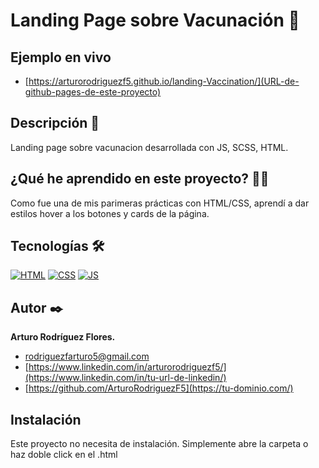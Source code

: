 # Landing Page sobre Vacunación 🎯

## Ejemplo en vivo
- [https://arturorodriguezf5.github.io/landing-Vaccination/](URL-de-github-pages-de-este-proyecto)

## Descripción 📑

Landing page sobre vacunacion desarrollada con JS, SCSS, HTML.

## ¿Qué he aprendido en este proyecto? 🙇🏻 

Como fue una de mis parimeras prácticas con HTML/CSS, aprendí a dar estilos hover a los botones y cards de la página.

## Tecnologías 🛠
<!-- Iconos sacados de: https://github.com/hendrasob/badges/blob/master/README.md y https://github.com/alexandresanlim/Badges4-README.md-Profile -->
[![HTML](https://img.shields.io/badge/HTML5-E34F26?style=for-the-badge&logo=html5&logoColor=white)](https://es.wikipedia.org/wiki/HTML5)
[![CSS](https://img.shields.io/badge/CSS3-1572B6?style=for-the-badge&logo=css3&logoColor=white)](https://es.wikipedia.org/wiki/CSS)
[![JS](https://img.shields.io/badge/JavaScript-F7DF1E?style=for-the-badge&logo=javascript&logoColor=black)](https://es.wikipedia.org/wiki/JavaScript)

## Autor ✒️
**Arturo Rodríguez Flores.**

* [rodriguezfarturo5@gmail.com](rodriguezfarturo5@gmail.com)
* [https://www.linkedin.com/in/arturorodriguezf5/](https://www.linkedin.com/in/tu-url-de-linkedin/)
* [https://github.com/ArturoRodriguezF5](https://tu-dominio.com/)

## Instalación 
Este proyecto no necesita de instalación. Simplemente abre la carpeta o haz doble click en el .html
  
